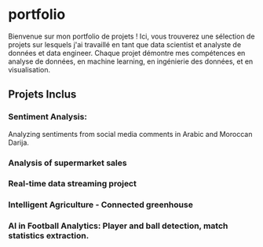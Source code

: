 # portfolio 

Bienvenue sur mon portfolio de projets ! Ici, vous trouverez une sélection de projets sur lesquels j'ai travaillé en tant que data scientist et analyste de données et data engineer. Chaque projet démontre mes compétences en analyse de données, en machine learning, en ingénierie des données, et en visualisation.

## Projets Inclus

### Sentiment Analysis: 
Analyzing sentiments from social media comments in Arabic and Moroccan Darija.
### Analysis of supermarket sales
### Real-time data streaming project
### Intelligent Agriculture - Connected greenhouse
### AI in Football Analytics: Player and ball detection, match statistics extraction.
